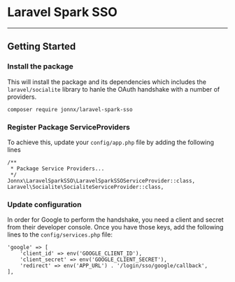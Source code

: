 # Laravel Spark SSO
--------------------

## Getting Started

### Install the package

This will install the package and its dependencies which includes the ```laravel/socialite``` 
library to hanle the OAuth handshake with a number of providers.

```
composer require jonnx/laravel-spark-sso
```

### Register Package ServiceProviders

To achieve this, update your ```config/app.php``` file by adding the following lines

```
/**
 * Package Service Providers...
 */
Jonnx\LaravelSparkSSO\LaravelSparkSSOServiceProvider::class,
Laravel\Socialite\SocialiteServiceProvider::class,
```

### Update configuration

In order for Google to perform the handshake, you need a client and secret
from their developer console. Once you have those keys, add the following lines 
to the ```config/services.php``` file:

```
'google' => [
    'client_id' => env('GOOGLE_CLIENT_ID'),
    'client_secret' => env('GOOGLE_CLIENT_SECRET'),
    'redirect' => env('APP_URL') . '/login/sso/google/callback',
],
```